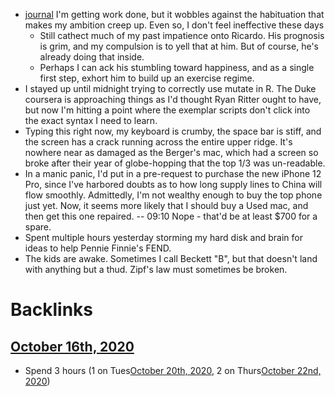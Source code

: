 - [journal](<journal.md>) I'm getting work done, but it wobbles against the habituation that makes my ambition creep up. Even so, I don't feel ineffective these days
    - Still cathect much of my past impatience onto Ricardo. His prognosis is grim, and my compulsion is to yell that at him. But of course, he's already doing that inside.
    - Perhaps I can ack his stumbling toward happiness, and as a single first step, exhort him to build up an exercise regime.
- I stayed up until midnight trying to correctly use mutate in R. The Duke coursera is approaching things as I'd thought Ryan Ritter ought to have, but now I'm hitting a point where the exemplar scripts don't click into the exact syntax I need to learn.
- Typing this right now, my keyboard is crumby, the space bar is stiff, and the screen has a crack running across the entire upper ridge. It's nowhere near as damaged as the Berger's mac, which had a screen so broke after their year of globe-hopping that the top 1/3 was un-readable.
- In a manic panic, I'd put in a pre-request to purchase the new iPhone 12 Pro, since I've harbored doubts as to how long supply lines to China will flow smoothly. Admittedly, I'm not wealthy enough to buy the top phone just yet. Now, it seems more likely that I should buy a Used mac, and then get this one repaired. -- 09:10 Nope - that'd be at least $700 for a spare.
- Spent multiple hours yesterday storming my hard disk and brain for ideas to help Pennie Finnie's FEND. 
- The kids are awake. Sometimes I call Beckett "B", but that doesn't land with anything but a thud. Zipf's law must sometimes be broken. 

# Backlinks
## [October 16th, 2020](<October 16th, 2020.md>)
- Spend 3 hours (1 on Tues[October 20th, 2020](<October 20th, 2020.md>), 2 on Thurs[October 22nd, 2020](<October 22nd, 2020.md>))

